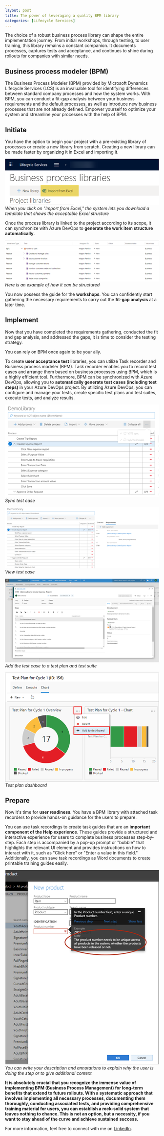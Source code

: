 ```yaml
---
layout: post
title: The power of leveraging a quality BPM library
categories: [Lifecycle Services]
---
```

The choice of a robust business process library can shape the entire implementation journey. From initial workshops, through testing, to user training, this library remains a constant companion. It documents processes, captures tests and acceptance, and continues to shine during rollouts for companies with similar needs.

## Business process modeler (BPM)
The Business Process Modeler (BPM) provided by Microsoft Dynamics Lifecycle Services (LCS) is an invaluable tool for identifying differences between standard company processes and how the system works. With BPM, you can conduct a fit-gap analysis between your business requirements and the default processes, as well as introduce new business processes that are not already defined. Empower yourself to optimize your system and streamline your processes with the help of BPM.

## Initiate
You have the option to begin your project with a pre-existing library of processes or create a new library from scratch. Creating a new library can be made faster by organizing it in Excel and importing it.

![](/images/the-power-of-leveraging-a-quality-BPM-library/bpm-import.png)
_When you click on "Import from Excel," the system lets you download a template that shows the acceptable Excel structure_

Once the process library is linked to the project according to its scope, it can synchronize with Azure DevOps to **generate the work item structure automatically**.

![](/images/the-power-of-leveraging-a-quality-BPM-library/bpm-devops.png)
_Here is an example of how it can be structured_

You now possess the guide for the **workshops**. You can confidently start gathering the necessary requirements to carry out the **fit-gap analysis** at a later time.

## Implement
Now that you have completed the requirements gathering, conducted the fit and gap analysis, and addressed the gaps, it is time to consider the testing strategy.

You can rely on BPM once again to be your ally.

To create **user acceptance test** libraries, you can utilize Task recorder and Business process modeler (BPM). Task recorder enables you to record test cases and arrange them based on business processes using BPM, which is a highly efficient tool. Furthermore, BPM can be synchronized with Azure DevOps, allowing you to **automatically generate test cases (including test steps)** in your Azure DevOps project. By utilizing Azure DevOps, you can configure and manage your tests, create specific test plans and test suites, execute tests, and analyze results.

![](/images/the-power-of-leveraging-a-quality-BPM-library/sync_test_case.png)
_Sync test case_

![](/images/the-power-of-leveraging-a-quality-BPM-library/view_test_case.png)
_View test case_

![](/images/the-power-of-leveraging-a-quality-BPM-library/test_case_details.png)
_Add the test case to a test plan and test suite_

![](/images/the-power-of-leveraging-a-quality-BPM-library/add-dashboard-chart.png)
_Test plan dashboard_

## Prepare
Now it's time for **user readiness**. You have a BPM library with attached task recorders to provide hands-on guidance for the users to prepare.

You can use task recordings to create task guides that are an **important component of the Help experience**. These guides provide a structured and interactive experience for users to complete business processes step-by-step. Each step is accompanied by a pop-up prompt or "bubble" that highlights the relevant UI element and provides instructions on how to interact with it, such as "Click here" or "Enter a value in this field." Additionally, you can save task recordings as Word documents to create printable training guides easily.

![](/images/the-power-of-leveraging-a-quality-BPM-library/screen4.png)
_You can write your description and annotations to explain why the user is doing the step or to give additional context_

**It is absolutely crucial that you recognize the immense value of implementing BPM (Business Process Management) for long-term benefits that extend to future rollouts. With a systematic approach that involves implementing all necessary processes, documenting them thoroughly, conducting associated tests, and providing comprehensive training material for users, you can establish a rock-solid system that leaves nothing to chance. This is not an option, but a necessity, if you want to stay ahead of the curve and achieve sustained success.**

For more information, feel free to connect with me on [LinkedIn](https://www.linkedin.com/in/magnomgp).